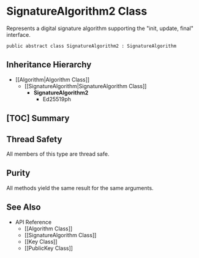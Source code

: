 # SignatureAlgorithm2 Class

Represents a digital signature algorithm supporting the "init, update, final" interface.

    public abstract class SignatureAlgorithm2 : SignatureAlgorithm


## Inheritance Hierarchy

* [[Algorithm|Algorithm Class]]
    * [[SignatureAlgorithm|SignatureAlgorithm Class]]
      * **SignatureAlgorithm2**
          * Ed25519ph


## [TOC] Summary

## Thread Safety

All members of this type are thread safe.


## Purity

All methods yield the same result for the same arguments.


## See Also

* API Reference
    * [[Algorithm Class]]
    * [[SignatureAlgorithm Class]]
    * [[Key Class]]
    * [[PublicKey Class]]
